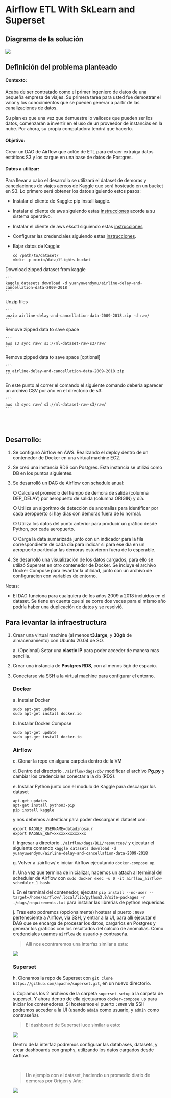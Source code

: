 # Airflow ETL With SkLearn and Superset #
  

## Diagrama de la solución ##

  

[![](images/layout-aws.svg)](/images/layout-aws.svg)


## Definición del problema planteado ##


#### Contexto: ####


Acaba de ser contratado como el primer ingeniero de datos de una pequeña empresa de viajes. Su primera tarea para usted fue demostrar el valor y los conocimientos que se pueden generar a partir de las canalizaciones de datos.

Su plan es que una vez que demuestre lo valiosos que pueden ser los datos, comenzarán a invertir en el uso de un proveedor de instancias en la nube. Por ahora, su propia computadora tendrá que hacerlo.

#### Objetivo: ####

Crear un DAG de Airflow que actúe de ETL para extraer extraiga datos estáticos S3 y los cargue en una base de datos de Postgres.

#### Datos a utilizar: ####
  
Para llevar a cabo el desarrollo se utilizará el dataset de demoras y cancelaciones de viajes aéreos de Kaggle que será hosteado en un bucket en S3. Lo primero será obtener los datos siguiendo estos pasos:

* Instalar el cliente de Kaggle: pip install kaggle.

* Instalar el cliente de aws siguiendo estas [instrucciones](https://docs.aws.amazon.com/cli/latest/userguide/getting-started-install.html) acorde a su sistema operativo.

* Instalar el cliente de aws eksctl siguiendo estas [instrucciones](https://docs.aws.amazon.com/eks/latest/userguide/eksctl.html)

* Configurar las credenciales siguiendo estas [instrucciones](https://github.com/Kaggle/kaggle-api#api-credentials).

* Bajar datos de Kaggle:

	```
	cd /path/to/dataset/
	mkdir -p minio/data/flights-bucket
	```

Download zipped dataset from kaggle

	```
	kaggle datasets download -d yuanyuwendymu/airline-delay-and-cancellation-data-2009-2018
	```

Unzip files

	```
	unzip airline-delay-and-cancellation-data-2009-2018.zip -d raw/
	```


Remove zipped data to save space

	``` 
	aws s3 sync raw/ s3://ml-dataset-raw-s3/raw/
	```

Remove zipped data to save space [optional]

	```
	rm airline-delay-and-cancellation-data-2009-2018.zip
	```

En este punto al correr el comando el siguiente comando debería aparecer un archivo CSV por año en el directorio de s3:

	```
	aws s3 sync raw/ s3://ml-dataset-raw-s3/raw/
	```

<br><br>

## Desarrollo: ##

1. Se configuró Airflow en AWS. Realizando el deploy dentro de un contenedor de Docker en una virtual machine EC2.

2. Se creó una instancia RDS con Postgres. Esta instancia se utilizó como DB en los puntos siguientes.

3. Se desarrolló un DAG de Airflow con schedule anual:

	○ Calcula el promedio del tiempo de demora de salida (columna DEP_DELAY) por aeropuerto de salida (columna ORIGIN) y día.

	○ Utiliza un algoritmo de detección de anomalías para identificar por cada aeropuerto si hay dias con demoras fuera de lo normal.

	○ Utiliza los datos del punto anterior para producir un gráfico desde Python, por cada aeropuerto.

	○ Carga la data sumarizada junto con un indicador para la fila correspondiente de cada día para indicar si para ese día en un aeropuerto particular las demoras estuvieron fuera de lo esperable.


4. Se desarrolló una visualización de los datos cargados, para ello se utilizó Superset en otro contenedor de Docker. Se incluye el archivo Docker Compose para levantar la utilidad, junto con un archivo de configuracion con variables de entorno.


Notas:

- El DAG funciona para cualquiera de los años 2009 a 2018 incluidos en el dataset. Se tiene en cuenta que si se corre dos veces para el mismo año podría haber una duplicación de datos y se resolvió.

  
  

## Para levantar la infraestructura ##

  

1. Crear una virtual machine (al menos **t3.large**, y **30gb** de almacenamiento) con Ubuntu 20.04 de SO.

	a. (Opcional) Setar una **elastic IP** para poder acceder de manera mas sencilla.


2. Crear una instancia de **Postgres RDS**, con al menos 5gb de espacio.

  

3. Conectarse via SSH a la virtual machine para configurar el entorno.


	### Docker ###

	a. Instalar Docker	  

	```
	sudo apt-get update
	sudo apt-get install docker.io
	```

	b. Instalar Docker Compose

	```
	sudo apt-get update
	sudo apt-get install docker.io
	```

	### Airflow ###

	c. Clonar la repo en alguna carpeta dentro de la VM
	
	d. Dentro del directorio ```./airflow/dags/db/``` modificar el archivo **Pg.py** y cambiar los credenciales conectar a la db (RDS).

	e. Instalar Python junto con el modulo de Kaggle para descargar los dataset

	```
	apt-get updates
	apt-get install python3-pip
	pip install kaggle
	```

	y nos debemos autenticar para poder descargar el dataset con:

	```
	export KAGGLE_USERNAME=datadinosaur
	export KAGGLE_KEY=xxxxxxxxxxxxxx
	```

    f. Ingresar a directorio ```./airflow/dags/BLL/resources/``` y ejecutar el siguiente comando ```kaggle datasets download -d yuanyuwendymu/airline-delay-and-cancellation-data-2009-2018```
	
	g. Volver a ./airflow/ e iniciar Airflow ejecutando ```docker-compose up```.

	h. Una vez que termina de inicializar, hacemos un attach al terminal del scheduler de Airflow con ```sudo docker exec -u 0 -it airflow_airflow-scheduler_1 bash```
	
	i. En el terminal del contenedor, ejecutar ```pip install --no-user --target=/home/airflow/.local/lib/python3.8/site-packages -r ./dags/requirements.txt``` para instalar las librerias de python requeridas.
	
	j. Tras esto podremos (opcionalmente) hostear el puerto ```:8080``` perteneciente a Airflow, via SSH, y entrar a la UI, para allí ejecutar el DAG que se encarga de procesar los datos, cargarlos en Postgres y generar los graficos con los resultados del calculo de anomalias. Como credenciales usamos ```airflow``` de usuario y contraseña.

	> Alli nos econtraremos una interfaz similar a esta:

	[![](images/airflow-dashboard.png)](images/airflow-dashboard.png)

	### Superset ###

	h. Clonamos la repo de Superset con ```git clone https://github.com/apache/superset.git```, en un nuevo directorio.

	i. Copiamos los 2 archivos de la carpeta ```superset-setup``` a la carpeta de superset. Y ahora dentro de ella ejectuamos ```docker-compose up``` para iniciar los contenedores. Si hosteamos el puerto ```:8088``` via SSH podremos acceder a la UI (usando ```admin``` como usuario, y ```admin``` como contraseña). 


	> El dashboard de Superset luce similar a esto:
	
	[![](images/superset-dashboard.png)](images/superset-dashboard.png)

	Dentro de la interfaz podremos configurar las databases, datasets, y crear dashboards con graphs, utilizando los datos cargados desde Airflow.

	<br>

	> Un ejemplo con el dataset, haciendo un promedio diario de demoras por Origen y Año:

	[![](images/graph.png)](images/graph.png)

